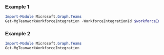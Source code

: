### Example 1
``` powershell
Import-Module Microsoft.Graph.Teams
Get-MgTeamworkWorkforceIntegration -WorkforceIntegrationId $workforceIntegrationId
```
### Example 2
``` powershell
Import-Module Microsoft.Graph.Teams
Get-MgTeamworkWorkforceIntegration
```
